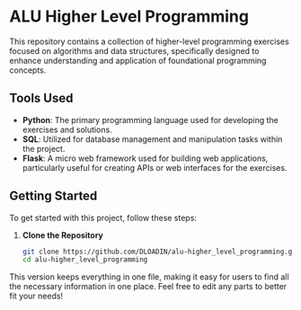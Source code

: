 # ALU Higher Level Programming

This repository contains a collection of higher-level programming exercises focused on algorithms and data structures, specifically designed to enhance understanding and application of foundational programming concepts.

## Tools Used

- **Python**: The primary programming language used for developing the exercises and solutions.
- **SQL**: Utilized for database management and manipulation tasks within the project.
- **Flask**: A micro web framework used for building web applications, particularly useful for creating APIs or web interfaces for the exercises.

## Getting Started

To get started with this project, follow these steps:

1. **Clone the Repository**
   ```bash
   git clone https://github.com/DLOADIN/alu-higher_level_programming.git
   cd alu-higher_level_programming


This version keeps everything in one file, making it easy for users to find all the necessary information in one place. Feel free to edit any parts to better fit your needs!


